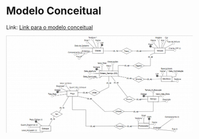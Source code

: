 # Modelo Conceitual

Link: [Link para o modelo conceitual](https://app.brmodeloweb.com/#!/publicview/689c831599383d5fac30d9d2)

![Imagem do modelo conceitual](modeloconceitual.png)
